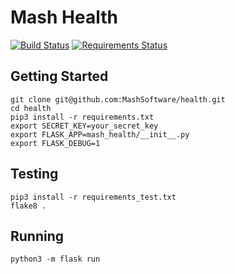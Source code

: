 # Mash Health
[![Build Status](https://travis-ci.org/MashSoftware/health.svg?branch=master)](https://travis-ci.org/MashSoftware/health)
[![Requirements Status](https://requires.io/github/MashSoftware/health/requirements.svg?branch=master)](https://requires.io/github/MashSoftware/health/requirements/?branch=master)

## Getting Started
```
git clone git@github.com:MashSoftware/health.git
cd health
pip3 install -r requirements.txt
export SECRET_KEY=your_secret_key
export FLASK_APP=mash_health/__init__.py
export FLASK_DEBUG=1
```

## Testing
```
pip3 install -r requirements_test.txt
flake8 .
```

## Running
```
python3 -m flask run
```

